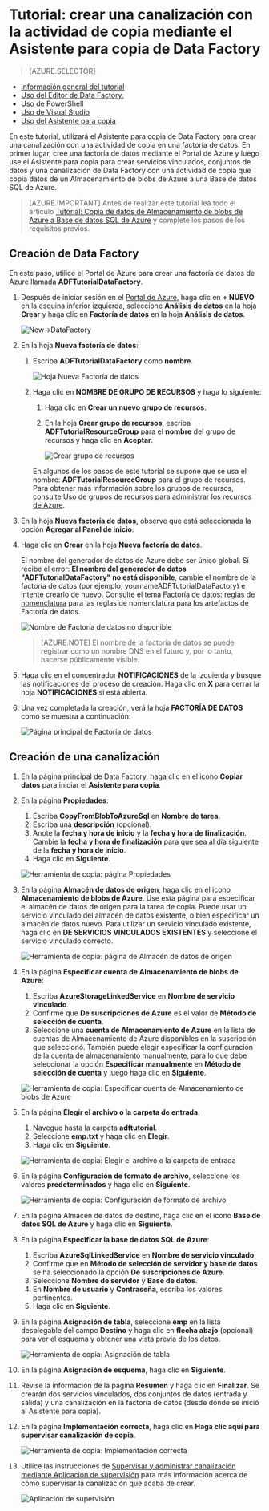 <properties 
	pageTitle="Tutorial: creación de una canalización mediante el Asistente para copia" 
	description="En este tutorial, creará una canalización de Data Factory de Azure con una actividad de copia mediante el Asistente para copia compatible con Data Factory." 
	services="data-factory" 
	documentationCenter="" 
	authors="spelluru" 
	manager="jhubbard" 
	editor="monicar"/>

<tags 
	ms.service="data-factory" 
	ms.workload="data-services" 
	ms.tgt_pltfrm="na" 
	ms.devlang="na" 
	ms.topic="get-started-article" 
	ms.date="03/07/2016" 
	ms.author="spelluru"/>

# Tutorial: crear una canalización con la actividad de copia mediante el Asistente para copia de Data Factory
> [AZURE.SELECTOR]
- [Información general del tutorial](data-factory-get-started.md)
- [Uso del Editor de Data Factory.](data-factory-get-started-using-editor.md)
- [Uso de PowerShell](data-factory-monitor-manage-using-powershell.md)
- [Uso de Visual Studio](data-factory-get-started-using-vs.md)
- [Uso del Asistente para copia](data-factory-copy-data-wizard-tutorial.md)

En este tutorial, utilizará el Asistente para copia de Data Factory para crear una canalización con una actividad de copia en una factoría de datos. En primer lugar, cree una factoría de datos mediante el Portal de Azure y luego use el Asistente para copia para crear servicios vinculados, conjuntos de datos y una canalización de Data Factory con una actividad de copia que copia datos de un Almacenamiento de blobs de Azure a una Base de datos SQL de Azure.

> [AZURE.IMPORTANT] Antes de realizar este tutorial lea todo el artículo [Tutorial: Copia de datos de Almacenamiento de blobs de Azure a Base de datos SQL de Azure](data-factory-get-started.md) y complete los pasos de los requisitos previos.

## Creación de Data Factory
En este paso, utilice el Portal de Azure para crear una factoría de datos de Azure llamada **ADFTutorialDataFactory**.

1.	Después de iniciar sesión en el [Portal de Azure](https://portal.azure.com), haga clic en **+ NUEVO** en la esquina inferior izquierda, seleccione **Análisis de datos** en la hoja **Crear** y haga clic en **Factoría de datos** en la hoja **Análisis de datos**. 

	![New->DataFactory](./media/data-factory-copy-data-wizard-tutorial/new-data-factory-menu.png)

6. En la hoja **Nueva factoría de datos**:
	1. Escriba **ADFTutorialDataFactory** como **nombre**. 
	
  		![Hoja Nueva Factoría de datos](./media/data-factory-copy-data-wizard-tutorial/getstarted-new-data-factory.png)
	2. Haga clic en **NOMBRE DE GRUPO DE RECURSOS** y haga lo siguiente:
		1. Haga clic en **Crear un nuevo grupo de recursos**.
		2. En la hoja **Crear grupo de recursos**, escriba **ADFTutorialResourceGroup** para el **nombre** del grupo de recursos y haga clic en **Aceptar**. 

			![Crear grupo de recursos](./media/data-factory-copy-data-wizard-tutorial/create-new-resource-group.png)

		En algunos de los pasos de este tutorial se supone que se usa el nombre: **ADFTutorialResourceGroup** para el grupo de recursos. Para obtener más información sobre los grupos de recursos, consulte [Uso de grupos de recursos para administrar los recursos de Azure](../resource-group-overview.md).  
7. En la hoja **Nueva factoría de datos**, observe que está seleccionada la opción **Agregar al Panel de inicio**.
8. Haga clic en **Crear** en la hoja **Nueva factoría de datos**.

	El nombre del generador de datos de Azure debe ser único global. Si recibe el error: **El nombre del generador de datos "ADFTutorialDataFactory" no está disponible**, cambie el nombre de la factoría de datos (por ejemplo, yournameADFTutorialDataFactory) e intente crearlo de nuevo. Consulte el tema [Factoría de datos: reglas de nomenclatura](data-factory-naming-rules.md) para las reglas de nomenclatura para los artefactos de Factoría de datos.
	 
	![Nombre de Factoría de datos no disponible](./media/data-factory-copy-data-wizard-tutorial/getstarted-data-factory-not-available.png)
	
	> [AZURE.NOTE] El nombre de la factoría de datos se puede registrar como un nombre DNS en el futuro y, por lo tanto, hacerse públicamente visible.

9. Haga clic en el concentrador **NOTIFICACIONES** de la izquierda y busque las notificaciones del proceso de creación. Haga clic en **X** para cerrar la hoja **NOTIFICACIONES** si está abierta.
10. Una vez completada la creación, verá la hoja **FACTORÍA DE DATOS** como se muestra a continuación:

    ![Página principal de Factoría de datos](./media/data-factory-copy-data-wizard-tutorial/getstarted-data-factory-home-page.png)

## Creación de una canalización

1. En la página principal de Data Factory, haga clic en el icono **Copiar datos** para iniciar el **Asistente para copia**. 
2. En la página **Propiedades**:
	1. Escriba **CopyFromBlobToAzureSql** en **Nombre de tarea**.
	2. Escriba una **descripción** (opcional).
	3. Anote la **fecha y hora de inicio** y la **fecha y hora de finalización**. Cambie la **fecha y hora de finalización** para que sea al día siguiente de la **fecha y hora de inicio**. 
	3. Haga clic en **Siguiente**.  

	![Herramienta de copia: página Propiedades](./media/data-factory-copy-data-wizard-tutorial/copy-tool-properties-page.png) 
3. En la página **Almacén de datos de origen**, haga clic en el icono **Almacenamiento de blobs de Azure**. Use esta página para especificar el almacén de datos de origen para la tarea de copia. Puede usar un servicio vinculado del almacén de datos existente, o bien especificar un almacén de datos nuevo. Para utilizar un servicio vinculado existente, haga clic en **DE SERVICIOS VINCULADOS EXISTENTES** y seleccione el servicio vinculado correcto. 

	![Herramienta de copia: página de Almacén de datos de origen](./media/data-factory-copy-data-wizard-tutorial/copy-tool-source-data-store-page.png)
5. En la página **Especificar cuenta de Almacenamiento de blobs de Azure**:
	1. Escriba **AzureStorageLinkedService** en **Nombre de servicio vinculado**.
	2. Confirme que **De suscripciones de Azure** es el valor de **Método de selección de cuenta**. 
	3. Seleccione una **cuenta de Almacenamiento de Azure** en la lista de cuentas de Almacenamiento de Azure disponibles en la suscripción que seleccionó. También puede elegir especificar la configuración de la cuenta de almacenamiento manualmente, para lo que debe seleccionar la opción **Especificar manualmente** en **Método de selección de cuenta** y luego haga clic en **Siguiente**. 

	![Herramienta de copia: Especificar cuenta de Almacenamiento de blobs de Azure](./media/data-factory-copy-data-wizard-tutorial/copy-tool-specify-azure-blob-storage-account.png)
6. En la página **Elegir el archivo o la carpeta de entrada**:
	1. Navegue hasta la carpeta **adftutorial**.
	2. Seleccione **emp.txt** y haga clic en **Elegir**.
	3. Haga clic en **Siguiente**. 

	![Herramienta de copia: Elegir el archivo o la carpeta de entrada](./media/data-factory-copy-data-wizard-tutorial/copy-tool-choose-input-file-or-folder.png)
7. En la página **Configuración de formato de archivo**, seleccione los valores **predeterminados** y haga clic en **Siguiente**.

	![Herramienta de copia: Configuración de formato de archivo](./media/data-factory-copy-data-wizard-tutorial/copy-tool-file-format-settings.png)  
8. En la página Almacén de datos de destino, haga clic en el icono **Base de datos SQL de Azure** y haga clic en **Siguiente**.
9. En la página **Especificar la base de datos SQL de Azure**:
	1. Escriba **AzureSqlLinkedService** en **Nombre de servicio vinculado**. 
	2. Confirme que en **Método de selección de servidor y base de datos** se ha seleccionado la opción **De suscripciones de Azure**.
	3. Seleccione **Nombre de servidor** y **Base de datos**.
	4. En **Nombre de usuario** y **Contraseña**, escriba los valores pertinentes.
	5. Haga clic en **Siguiente**.  
9. En la página **Asignación de tabla**, seleccione **emp** en la lista desplegable del campo **Destino** y haga clic en **flecha abajo** (opcional) para ver el esquema y obtener una vista previa de los datos.

	![Herramienta de copia: Asignación de tabla](./media/data-factory-copy-data-wizard-tutorial/copy-tool-table-mapping-page.png) 
10. En la página **Asignación de esquema**, haga clic en **Siguiente**.
11. Revise la información de la página **Resumen** y haga clic en **Finalizar**. Se crearán dos servicios vinculados, dos conjuntos de datos (entrada y salida) y una canalización en la factoría de datos (desde donde se inició al Asistente para copia). 
12. En la página **Implementación correcta**, haga clic en **Haga clic aquí para supervisar canalización de copia**.

	![Herramienta de copia: Implementación correcta](./media/data-factory-copy-data-wizard-tutorial/copy-tool-deployment-succeeded.png)  
13. Utilice las instrucciones de [Supervisar y administrar canalización mediante Aplicación de supervisión](data-factory-monitor-manage-app.md) para más información acerca de cómo supervisar la canalización que acaba de crear.

	![Aplicación de supervisión](./media/data-factory-copy-data-wizard-tutorial/monitoring-app.png)
  

<!---HONumber=AcomDC_0323_2016-->